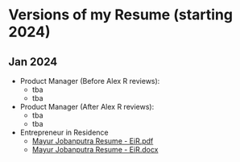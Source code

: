 # Versions of my Resume (starting 2024)

## Jan 2024

- Product Manager (Before Alex R reviews):
  - tba
  - tba 
- Product Manager (After Alex R reviews):
  - tba
  - tba   
- Entrepreneur in Residence
  - [Mayur Jobanputra Resume - EiR.pdf](https://github.com/mayurjobanputra/resume/files/13846186/Mayur.Jobanputra.Resume.-.EiR.pdf)
  - [Mayur Jobanputra Resume - EiR.docx](https://github.com/mayurjobanputra/resume/files/13846285/Mayur.Jobanputra.Resume.-.EiR.docx)


